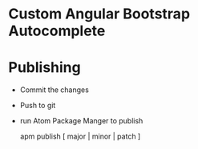 # Custom Angular Bootstrap Autocomplete



# Publishing

* Commit the changes
* Push to git
* run Atom Package Manger to publish

    apm publish [ major | minor | patch ]
